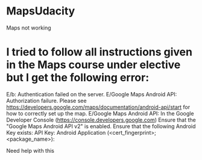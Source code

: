 # MapsUdacity
Maps not working

# I tried to follow all instructions given in the Maps course under elective but I get the following error:

E/b: Authentication failed on the server.
E/Google Maps Android API: Authorization failure.  Please see https://developers.google.com/maps/documentation/android-api/start for how to correctly set up the map.
E/Google Maps Android API: In the Google Developer Console (https://console.developers.google.com)
                            Ensure that the "Google Maps Android API v2" is enabled.
                            Ensure that the following Android Key exists:
                            API Key: <!--Key_here-->
                            Android Application (<cert_fingerprint>;<package_name>): <!--SHA1 fingerprint and package name-->

Need help with this


